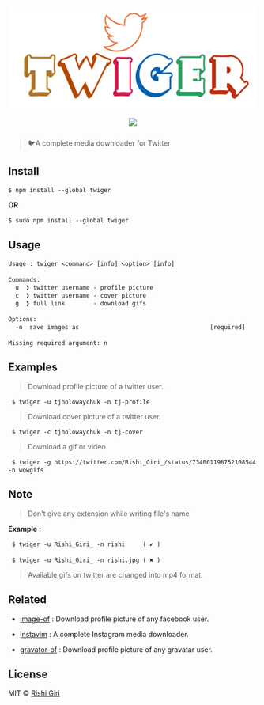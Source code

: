<h1 align="center">
	<img src="media/1.png" width="500">
	<br>
	<img src="https://travis-ci.org/CodeDotJS/twiger.svg?branch=master">
</h1>

> :bird:A complete media downloader for Twitter

## Install

```
$ npm install --global twiger
```
 __OR__
```
$ sudo npm install --global twiger
```

## Usage

```
Usage : twiger <command> [info] <option> [info]

Commands:
  u  ❱ twitter username - profile picture
  c  ❱ twitter username - cover picture
  g  ❱ full link        - download gifs

Options:
  -n  save images as                                     [required]

Missing required argument: n
```

## Examples

> Download profile picture of a twitter user.

```
 $ twiger -u tjholowaychuk -n tj-profile
```

> Download cover picture of a twitter user.

```
 $ twiger -c tjholowaychuk -n tj-cover
```

> Download a gif or video.

```
 $ twiger -g https://twitter.com/Rishi_Giri_/status/734001198752108544 -n wowgifs
```

## Note

> Don't give any extension while writing file's name

__Example :__

```
 $ twiger -u Rishi_Giri_ -n rishi     ( ✔ )

 $ twiger -u Rishi_Giri_ -n rishi.jpg ( ✖ ) 
```

> Available gifs on twitter are changed into mp4 format.

## Related

- [image-of](https://github.com/CodeDotJS/image-of) : Download profile picture of any facebook user.

- [instavim](https://github.com/CodeDotJS/instavim) : A complete Instagram media downloader.

- [gravator-of](https://github.com/CodeDotJS/gravator-of) : Download profile picture of any gravatar user.

## License

MIT &copy; [Rishi Giri](http://rishigiri.com)